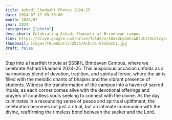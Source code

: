 ```yaml
---
title: Ashadi Ekadashi Photos 2024-25
date: 2024-07-17 09:30:00
month: 2024/07
year: 2024
categories: ["photo"]
desc_short: Celebrating Ashadi Ekadashi at Brindavan campus 
link: https://drive.google.com/drive/folders/1DaxZLy5mhJwDlutI7XLe1rgSdXvk3Uhy?usp=drive_link
thumbnail: images/thumbnails/2025/Ashadi-Ekadashi.jpg
draft: false
---
```


 Step into a heartfelt tribute at SSSIHL Brindavan Campus, where we celebrate Ashadi Ekadashi 2024-25. This auspicious occasion unfolds as a harmonious blend of devotion, tradition, and spiritual fervor, where the air is filled with the melodic chants of bhajans and the vibrant presence of students. Witness the transformation of the campus into a haven of sacred rituals, as each corner comes alive with the devotional offerings and prayers of countless souls seeking to connect with the divine. As the day culminates in a resounding sense of peace and spiritual upliftment, the celebration becomes not just a ritual, but an intimate communion with the divine, reaffirming the timeless bond between the seeker and the Lord.